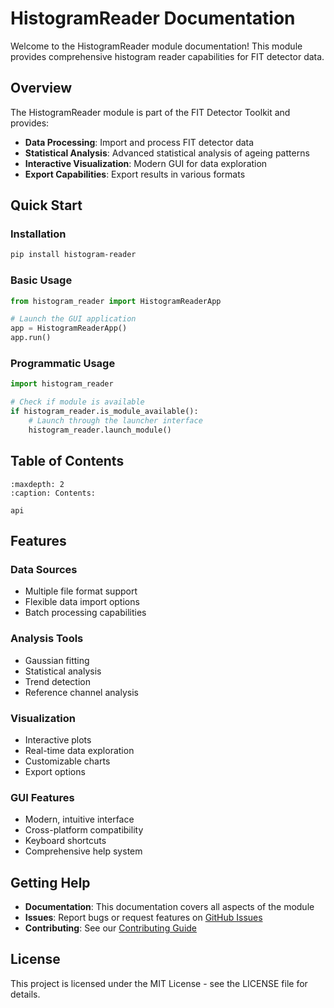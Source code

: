 # HistogramReader Documentation

Welcome to the HistogramReader module documentation! This module provides comprehensive histogram reader capabilities for FIT detector data.

## Overview

The HistogramReader module is part of the FIT Detector Toolkit and provides:

- **Data Processing**: Import and process FIT detector data
- **Statistical Analysis**: Advanced statistical analysis of ageing patterns
- **Interactive Visualization**: Modern GUI for data exploration
- **Export Capabilities**: Export results in various formats

## Quick Start

### Installation

```bash
pip install histogram-reader
```

### Basic Usage

```python
from histogram_reader import HistogramReaderApp

# Launch the GUI application
app = HistogramReaderApp()
app.run()
```

### Programmatic Usage

```python
import histogram_reader

# Check if module is available
if histogram_reader.is_module_available():
    # Launch through the launcher interface
    histogram_reader.launch_module()
```

## Table of Contents

```{toctree}
:maxdepth: 2
:caption: Contents:

api
```

## Features

### Data Sources
- Multiple file format support
- Flexible data import options
- Batch processing capabilities

### Analysis Tools
- Gaussian fitting
- Statistical analysis
- Trend detection
- Reference channel analysis

### Visualization
- Interactive plots
- Real-time data exploration
- Customizable charts
- Export options

### GUI Features
- Modern, intuitive interface
- Cross-platform compatibility
- Keyboard shortcuts
- Comprehensive help system

## Getting Help

- **Documentation**: This documentation covers all aspects of the module
- **Issues**: Report bugs or request features on [GitHub Issues](https://github.com/mateuszpolis/histogram-reader/issues)
- **Contributing**: See our [Contributing Guide](https://github.com/mateuszpolis/histogram-reader/blob/main/CONTRIBUTING.md)

## License

This project is licensed under the MIT License - see the LICENSE file for details.
